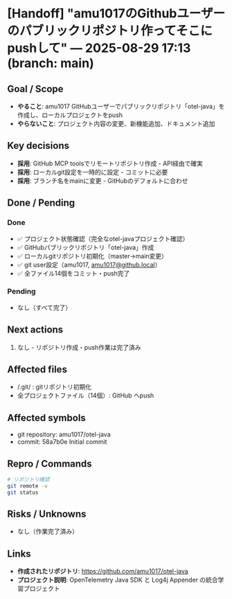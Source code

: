 # [Handoff] "amu1017のGithubユーザーのパブリックリポジトリ作ってそこにpushして" — 2025-08-29 17:13 (branch: main)

## Goal / Scope
- **やること**: amu1017 GitHubユーザーでパブリックリポジトリ「otel-java」を作成し、ローカルプロジェクトをpush
- **やらないこと**: プロジェクト内容の変更、新機能追加、ドキュメント追加

## Key decisions
- **採用**: GitHub MCP toolsでリモートリポジトリ作成 - API経由で確実
- **採用**: ローカルgit設定を一時的に設定 - コミットに必要
- **採用**: ブランチ名をmainに変更 - GitHubのデフォルトに合わせ

## Done / Pending
### Done
- ✅ プロジェクト状態確認（完全なotel-javaプロジェクト確認）
- ✅ GitHubパブリックリポジトリ「otel-java」作成
- ✅ ローカルgitリポジトリ初期化（master→main変更）
- ✅ git user設定（amu1017, amu1017@github.local）
- ✅ 全ファイル14個をコミット・push完了

### Pending
- なし（すべて完了）

## Next actions
1. なし - リポジトリ作成・push作業は完了済み

## Affected files
- /.git/ : gitリポジトリ初期化
- 全プロジェクトファイル（14個）: GitHub へpush

## Affected symbols
- git repository: amu1017/otel-java
- commit: 58a7b0e Initial commit

## Repro / Commands
```bash
# リポジトリ確認
git remote -v
git status
```

## Risks / Unknowns
- なし（作業完了済み）

## Links
- **作成されたリポジトリ**: https://github.com/amu1017/otel-java
- **プロジェクト説明**: OpenTelemetry Java SDK と Log4j Appender の統合学習プロジェクト